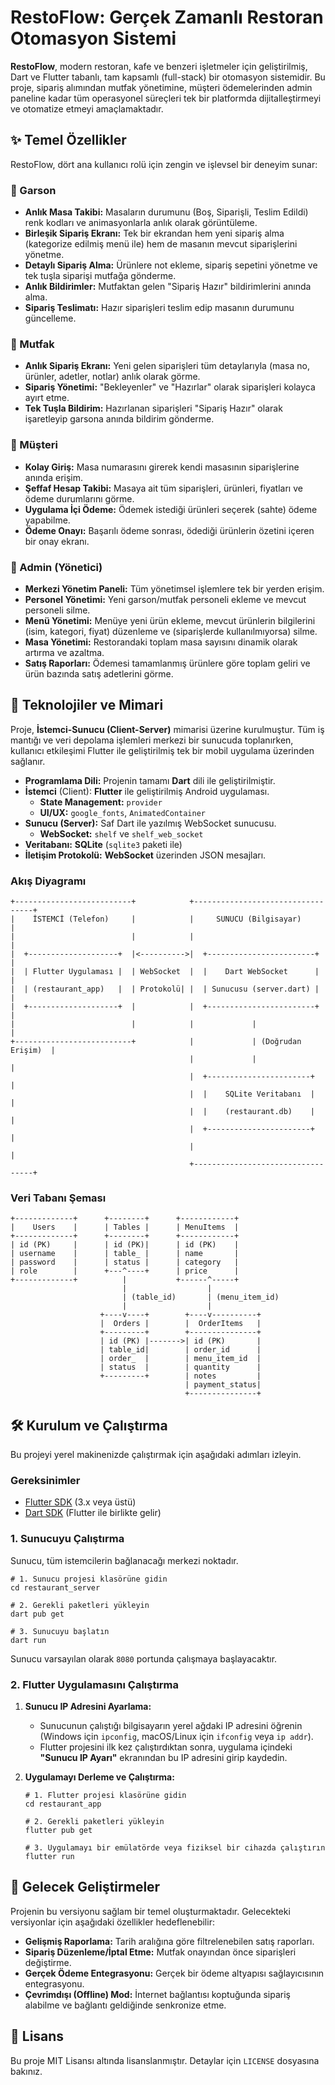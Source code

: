# RestoFlow: Gerçek Zamanlı Restoran Otomasyon Sistemi

**RestoFlow**, modern restoran, kafe ve benzeri işletmeler için geliştirilmiş, Dart ve Flutter tabanlı, tam kapsamlı (full-stack) bir otomasyon sistemidir. Bu proje, sipariş alımından mutfak yönetimine, müşteri ödemelerinden admin paneline kadar tüm operasyonel süreçleri tek bir platformda dijitalleştirmeyi ve otomatize etmeyi amaçlamaktadır.

## ✨ Temel Özellikler

RestoFlow, dört ana kullanıcı rolü için zengin ve işlevsel bir deneyim sunar:

### 🤵 Garson

- **Anlık Masa Takibi:** Masaların durumunu (Boş, Siparişli, Teslim Edildi) renk kodları ve animasyonlarla anlık olarak görüntüleme.
- **Birleşik Sipariş Ekranı:** Tek bir ekrandan hem yeni sipariş alma (kategorize edilmiş menü ile) hem de masanın mevcut siparişlerini yönetme.
- **Detaylı Sipariş Alma:** Ürünlere not ekleme, sipariş sepetini yönetme ve tek tuşla siparişi mutfağa gönderme.
- **Anlık Bildirimler:** Mutfaktan gelen "Sipariş Hazır" bildirimlerini anında alma.
- **Sipariş Teslimatı:** Hazır siparişleri teslim edip masanın durumunu güncelleme.

### 🍳 Mutfak

- **Anlık Sipariş Ekranı:** Yeni gelen siparişleri tüm detaylarıyla (masa no, ürünler, adetler, notlar) anlık olarak görme.
- **Sipariş Yönetimi:** "Bekleyenler" ve "Hazırlar" olarak siparişleri kolayca ayırt etme.
- **Tek Tuşla Bildirim:** Hazırlanan siparişleri "Sipariş Hazır" olarak işaretleyip garsona anında bildirim gönderme.

### 👤 Müşteri

- **Kolay Giriş:** Masa numarasını girerek kendi masasının siparişlerine anında erişim.
- **Şeffaf Hesap Takibi:** Masaya ait tüm siparişleri, ürünleri, fiyatları ve ödeme durumlarını görme.
- **Uygulama İçi Ödeme:** Ödemek istediği ürünleri seçerek (sahte) ödeme yapabilme.
- **Ödeme Onayı:** Başarılı ödeme sonrası, ödediği ürünlerin özetini içeren bir onay ekranı.

### 👑 Admin (Yönetici)

- **Merkezi Yönetim Paneli:** Tüm yönetimsel işlemlere tek bir yerden erişim.
- **Personel Yönetimi:** Yeni garson/mutfak personeli ekleme ve mevcut personeli silme.
- **Menü Yönetimi:** Menüye yeni ürün ekleme, mevcut ürünlerin bilgilerini (isim, kategori, fiyat) düzenleme ve (siparişlerde kullanılmıyorsa) silme.
- **Masa Yönetimi:** Restorandaki toplam masa sayısını dinamik olarak artırma ve azaltma.
- **Satış Raporları:** Ödemesi tamamlanmış ürünlere göre toplam geliri ve ürün bazında satış adetlerini görme.

## 🚀 Teknolojiler ve Mimari

Proje, **İstemci-Sunucu (Client-Server)** mimarisi üzerine kurulmuştur. Tüm iş mantığı ve veri depolama işlemleri merkezi bir sunucuda toplanırken, kullanıcı etkileşimi Flutter ile geliştirilmiş tek bir mobil uygulama üzerinden sağlanır.

- **Programlama Dili:** Projenin tamamı **Dart** dili ile geliştirilmiştir.
- **İstemci** (Client): **Flutter** ile geliştirilmiş Android uygulaması.
    - **State Management:** `provider`
    - **UI/UX:** `google_fonts`, `AnimatedContainer`
- **Sunucu (Server):** Saf Dart ile yazılmış WebSocket sunucusu.
    - **WebSocket:** `shelf` ve `shelf_web_socket`
- **Veritabanı:** **SQLite** (`sqlite3` paketi ile)
- **İletişim Protokolü:** **WebSocket** üzerinden JSON mesajları.

### Akış Diyagramı

```
+--------------------------+            +----------------------------------+
|    İSTEMCİ (Telefon)     |            |     SUNUCU (Bilgisayar)          |
|                          |            |                                  |
|  +--------------------+  |<---------->|  +------------------------+      |
|  | Flutter Uygulaması |  | WebSocket  |  |    Dart WebSocket      |      |
|  | (restaurant_app)   |  | Protokolü| |  | Sunucusu (server.dart) |      |
|  +--------------------+  |            |  +------------------------+      |
|                          |            |             |                    |
+--------------------------+            |             | (Doğrudan Erişim)  |
                                        |             |                    |
                                        |  +-----------------------+       |
                                        |  |    SQLite Veritabanı  |       |
                                        |  |    (restaurant.db)    |       |
                                        |  +-----------------------+       |
                                        |                                  |
                                        +----------------------------------+
```

### Veri Tabanı Şeması

```
+-------------+      +--------+      +------------+
|    Users    |      | Tables |      | MenuItems  |
+-------------+      +--------+      +------------+
| id (PK)     |      | id (PK)|      | id (PK)    |
| username    |      | table_ |      | name       |
| password    |      | status |      | category   |
| role        |      +---^----+      | price      |
+-------------+          |           +------^-----+
                         |                  |
                         | (table_id)       | (menu_item_id)
                         |                  |
                    +----v----+        +----v----------+
                    |  Orders |        |  OrderItems   |
                    +---------+        +---------------+
                    | id (PK) |------->| id (PK)       |
                    | table_id|        | order_id      |
                    | order_  |        | menu_item_id  |
                    | status  |        | quantity      |
                    +---------+        | notes         |
                                       | payment_status|
                                       +---------------+
```


## 🛠️ Kurulum ve Çalıştırma

Bu projeyi yerel makinenizde çalıştırmak için aşağıdaki adımları izleyin.

### Gereksinimler

- [Flutter SDK](https://docs.flutter.dev/get-started/install) (3.x veya üstü)
- [Dart SDK](https://dart.dev/get-dart) (Flutter ile birlikte gelir)

### 1. Sunucuyu Çalıştırma

Sunucu, tüm istemcilerin bağlanacağı merkezi noktadır.

```
# 1. Sunucu projesi klasörüne gidin
cd restaurant_server

# 2. Gerekli paketleri yükleyin
dart pub get

# 3. Sunucuyu başlatın
dart run

```

Sunucu varsayılan olarak `8080` portunda çalışmaya başlayacaktır.

### 2. Flutter Uygulamasını Çalıştırma

1. **Sunucu IP Adresini Ayarlama:**
    - Sunucunun çalıştığı bilgisayarın yerel ağdaki IP adresini öğrenin (Windows için `ipconfig`, macOS/Linux için `ifconfig` veya `ip addr`).
    - Flutter projesini ilk kez çalıştırdıktan sonra, uygulama içindeki **"Sunucu IP Ayarı"** ekranından bu IP adresini girip kaydedin.
2. **Uygulamayı Derleme ve Çalıştırma:**
    
    ```
    # 1. Flutter projesi klasörüne gidin
    cd restaurant_app
    
    # 2. Gerekli paketleri yükleyin
    flutter pub get
    
    # 3. Uygulamayı bir emülatörde veya fiziksel bir cihazda çalıştırın
    flutter run
    
    ```
    

## 🔮 Gelecek Geliştirmeler

Projenin bu versiyonu sağlam bir temel oluşturmaktadır. Gelecekteki versiyonlar için aşağıdaki özellikler hedeflenebilir:

- **Gelişmiş Raporlama:** Tarih aralığına göre filtrelenebilen satış raporları.
- **Sipariş Düzenleme/İptal Etme:** Mutfak onayından önce siparişleri değiştirme.
- **Gerçek Ödeme Entegrasyonu:** Gerçek bir ödeme altyapısı sağlayıcısının entegrasyonu.
- **Çevrimdışı (Offline) Mod:** İnternet bağlantısı koptuğunda sipariş alabilme ve bağlantı geldiğinde senkronize etme.

## 📄 Lisans

Bu proje MIT Lisansı altında lisanslanmıştır. Detaylar için `LICENSE` dosyasına bakınız.
